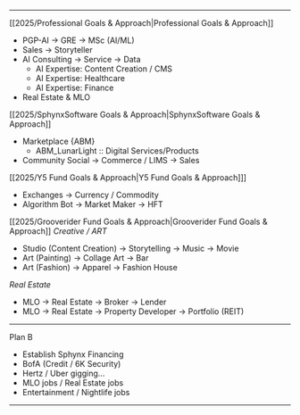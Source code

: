 
************************************************************
[[2025/Professional Goals & Approach|Professional Goals & Approach]]
- PGP-AI -> GRE -> MSc (AI/ML)
- Sales -> Storyteller
- AI Consulting -> Service -> Data
	- AI Expertise: Content Creation / CMS
	- AI Expertise: Healthcare
	- AI Expertise: Finance 
- Real Estate & MLO

[[2025/SphynxSoftware Goals & Approach|SphynxSoftware Goals & Approach]]
- Marketplace {ABM}
	- ABM_LunarLight :: Digital Services/Products
- Community Social -> Commerce / LIMS -> Sales 

[[2025/Y5 Fund Goals & Approach|Y5 Fund Goals & Approach]]]
- Exchanges -> Currency / Commodity
- Algorithm Bot -> Market Maker -> HFT

[[2025/Grooverider Fund Goals & Approach|Grooverider Fund Goals & Approach]]
*Creative / ART*
- Studio (Content Creation) -> Storytelling -> Music -> Movie
- Art (Painting) -> Collage Art -> Bar
- Art (Fashion) -> Apparel -> Fashion House

*Real Estate*
- MLO -> Real Estate -> Broker -> Lender
- MLO -> Real Estate -> Property Developer -> Portfolio (REIT)

************************************************************

Plan B
- Establish Sphynx Financing
- BofA (Credit / 6K Security)
- Hertz / Uber gigging...
- MLO jobs / Real Estate jobs
- Entertainment / Nightlife jobs

************************************************************

